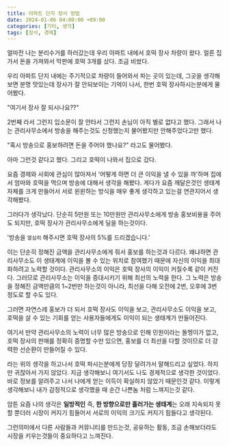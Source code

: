 ```yaml
---
title: 아파트 단지 장사 방법
date: 2024-01-06 04:00:00 +09:00
categories: [기타, 생각]
tags: [장사, 경제]
---
```


얼마전 나는 분리수거를 하러갔는데 우리 아파트 내에서 호떡 장사 차량이 왔다. 얼른 집가서 돈을 가져와서 막판에 호떡 3개를 샀다. 조금 비쌌다.

우리 아파트 단지 내에는 주기적으로 차량이 들어와서 파는 곳이 있는데, 그곳을 생각해보면 분명 맛있는데 장사가 잘 안되보이는 기억이 나서, 한번 호떡 장사하시는분에게 물어봤다.

"여기서 장사 잘 되시나요??"

2번째 라서 그런지 입소문이 잘 안타서 그런지 손님이 아직 별로 없다고 했다. 그래서 나는 관리사무소에서 방송을 해주는것도 신청했는지 물어봤지만 안해주었다고만 했다.

"혹시 방송으로 홍보하려면 돈을 주어야 했나요?" 라고도 물어봤다.

아마 그런것 같다고 했다. 그리고 호떡이 나와서 집으로 갔다.

요즘 경제와 사회에 관심이 많아져서 '어떻게 하면 더 큰 이익을 낼 수 있을 까'하며 집에서 엄마와 호떡을 먹으며 방송에 대해서 생각을 해봤다. 게다가 요즘 깨달은것인 생태계 자체를 크게 만들어서 서로 윈윈하는 방식을 매우 좋게 생각하고 있는걸 연관지어서 생각해봤다.

그러다가 생각났다. 단순히 5만원 또는 10만원만 관리사무소에게 방송 홍보비용을 주어도 되지만, 호떡 장사가 관리사무소에게 딜을 하는것이다. 

'방송을 `열심히` 해주시면 호떡 장사의 5%를 드리겠습니다.'

이는 단순히 정해진 금액을 관리사무소에게 줘서 홍보를 하는것과 다르다. 왜냐하면 관리사무소도 이 생태계에 이익을 볼 수 있는 위치로 참여했기 때문에 자신의 이익을 최대화하려고 노력할 것이다. 관리사무소의 이익은 호떡 장사의 이익이 커질수록 같이 커진다. 그러므로 관리사무소는 이익을 증대시키기 위해 최선의 노력을 한다. 그 노력은 방송을 정해진 금액만큼의 1~2번만 하는것이 아니라, 최선을 다해 오전에 2번, 오후에 3번 정도로 할 수도 있다.

그러면 자연스레 홍보가 더 되서 호떡 장사도 이익을 보고, 관리사무소도 이익을 보고, 호떡을 살 수 있는 기회를 얻는 사용자들에게도 이익이 되는 생태계가 만들어진다.

여기서 만약 관리사무소의 노력이 너무 많은 방송으로 인해 민원이라는 돌멩이가 없고, 호떡 장사의 판매를 정확히 증명할 수만 있으면, 홍보를 더 최선을 다할 것이므로 더 강력한 선순환이 만들어질 수 있다.

라는 위의 생각을 하고나서 호떡 파시는분에게 당장 달려가서 말해드리고 싶었다. 하지만 귀찮아서 가지 않았다. 지금 생각해보니 여기서도 나도 경제적으로 생각한 것이었다. 바로 정보를 알려주고 나서 나에게 얻는 이득이 확실하지 않았기 때문인것 같다. 이렇게 생각해보니 내가 감정적으로 생각했을 때 순간 나쁜놈 처럼 느껴지는것 같다.

암튼 요즘 나의 생각은 **일방적인** 즉, **한 방향으로만 흘러가는 생태계**는 오래 지속되지 못할 뿐더러 시장이 커지기 힘들어서 서로의 이익의 크기도 커지기 힘들다고 생각된다.

그런의미에서 다른 사람들과 커뮤니티를 만드는것, 공유하는 활동, 조금 손해보더라도 시장을 키우는것들이 중요하다고 느껴진다.